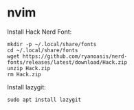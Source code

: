 # nvim

Install Hack Nerd Font:
```
mkdir -p ~/.local/share/fonts
cd ~/.local/share/fonts
wget https://github.com/ryanoasis/nerd-fonts/releases/latest/download/Hack.zip
unzip Hack.zip
rm Hack.zip
```

Install lazygit:
```
sudo apt install lazygit
```
